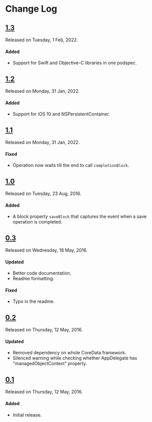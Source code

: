 # Change Log

## [1.3](https://github.com/sdpjswl/ASJCoreDataOperation/releases/tag/1.3)
Released on Tuesday, 1 Feb, 2022.

#### Added
* Support for Swift and Objective-C libraries in one podspec.

## [1.2](https://github.com/sdpjswl/ASJCoreDataOperation/releases/tag/1.2)
Released on Monday, 31 Jan, 2022.

#### Added
* Support for iOS 10 and NSPersistentContainer.

## [1.1](https://github.com/sdpjswl/ASJCoreDataOperation/releases/tag/1.1)
Released on Monday, 31 Jan, 2022.

#### Fixed
* Operation now waits till the end to call `completionBlock`.

## [1.0](https://github.com/sdpjswl/ASJCoreDataOperation/releases/tag/1.0)
Released on Tuesday, 23 Aug, 2016.

#### Added
* A block property `saveBlock` that captures the event when a save operation is completed.

## [0.3](https://github.com/sdpjswl/ASJCoreDataOperation/releases/tag/0.3)
Released on Wednesday, 18 May, 2016.

#### Updated
* Better code documentation.
* Readme formatting.

#### Fixed
* Typo in the readme.

## [0.2](https://github.com/sdpjswl/ASJCoreDataOperation/releases/tag/0.2)
Released on Thursday, 12 May, 2016.

#### Updated
* Removed dependency on whole CoreData framework.
* Silenced warning while checking whether AppDelegate has "managedObjectContext" property.

## [0.1](https://github.com/sdpjswl/ASJCoreDataOperation/releases/tag/0.1)
Released on Thursday, 12 May, 2016.

#### Added
* Initial release.
